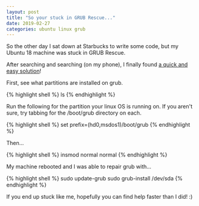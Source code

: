 ```yaml
---
layout: post
title: "So your stuck in GRUB Rescue..."
date: 2019-02-27
categories: ubuntu linux grub
---
```


So the other day I sat down at Starbucks to write some code, but my Ubuntu 18 machine was stuck in GRUB Rescue.

After searching and searching (on my phone), I finally found [a quick and easy solution](http://www.linuxandubuntu.com/home/ways-to-rescue-or-recover-grub-menu)!

First, see what partitions are installed on grub.

{% highlight shell %}
ls
{% endhighlight %}

Run the following for the partition your linux OS is running on. If you aren't sure, try tabbing for the /boot/grub directory on each.

{% highlight shell %}
set prefix=(hd0,msdos1)/boot/grub
{% endhighlight %}

Then...

{% highlight shell %}
insmod normal
normal
{% endhighlight %}

My machine rebooted and I was able to repair grub with...

{% highlight shell %}
sudo update-grub
sudo grub-install /dev/sda
{% endhighlight %}

If you end up stuck like me, hopefully you can find help faster than I did! :)
